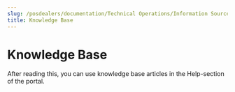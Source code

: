 ```yaml
---
slug: /posdealers/documentation/Technical Operations/Information Sources
title: Knowledge Base
---
```

# Knowledge Base

After reading this, you can use knowledge base articles in the Help-section of the portal.
